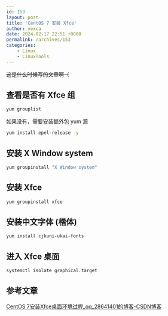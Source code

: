 ```yaml
---
id: 153
layout: post
title: 'CentOS 7 安装 Xfce'
author: yexca
date: 2024-02-17 22:51 +0800
permalink: /archives/153
categories:
    - Linux
    - LinuxTools
---
```


~~这是什么时候写的文章啊（~~

## 查看是否有 Xfce 组

```bash
yum grouplist
```

如果没有，需要安装额外包 yum 源

```bash
yum install epel-release -y
```

## 安装 X Window system

```bash
yum groupinstall "X Window system"
```

## 安装 Xfce

```bash
yum groupinstall xfce
```

## 安装中文字体 (楷体)

```bash
yum install cjkuni-ukai-fonts
```

## 进入 Xfce 桌面

```bash
systemctl isolate graphical.target
```

## 参考文章

[CentOS 7安装Xfce桌面环境过程_qq_28641401的博客-CSDN博客](https://blog.csdn.net/qq_28641401/article/details/99428192)
